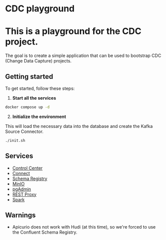 # CDC playground

# This is a playground for the CDC project. 
The goal is to create a simple application that can be used to bootstrap CDC (Change Data Capture) projects.

## Getting started

To get started, follow these steps:

1. **Start all the services**

```bash
docker compose up -d
```

2. **Initialize the environment**

This will load the necessary data into the database and create the Kafka Source Connector.

```bash
./init.sh
```

## Services

- [Control Center](http://localhost:9021)
- [Connect](http://localhost:8083)
- [Schema Registry](http://localhost:8081)
- [MinIO](http://localhost:9000)
- [pgAdmin](http://localhost:5050)
- [REST Proxy](http://localhost:8082)
- [Spark](http://localhost:4041)


## Warnings

- Apicurio does not work with Hudi (at this time), so we're forced to use the Confluent Schema Registry.